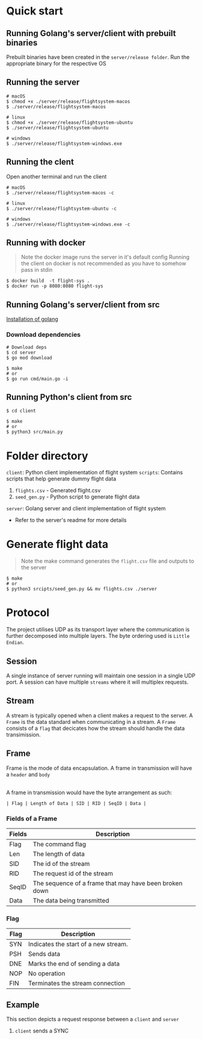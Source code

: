 # Quick start
## Running Golang's server/client with prebuilt binaries
Prebuilt binaries have been created in the `server/release folder`. 
Run the appropriate binary for the respective OS

## Running the server
```
# macOS
$ chmod +x ./server/release/flightsystem-macos 
$ ./server/release/flightsystem-macos

# linux
$ chmod +x ./server/release/flightsystem-ubuntu
$ ./server/release/flightsystem-ubuntu

# windows
$ ./server/release/flightsystem-windows.exe
```

## Running the clent
Open another terminal and run the client
```
# macOS
$ ./server/release/flightsystem-macos -c

# linux
$ ./server/release/flightsystem-ubuntu -c

# windows
$ ./server/release/flightsystem-windows.exe -c
```

## Running with docker
> Note the docker image runs the server in it's default config
> Running the client on docker is not recommended as you have to somehow pass in stdin
```
$ docker build  -t flight-sys .
$ docker run -p 8080:8080 flight-sys
```

## Running Golang's server/client from src
[Installation of golang](https://go.dev/doc/install)
### Download dependencies 
```
# Download deps
$ cd server
$ go mod download

$ make
# or
$ go run cmd/main.go -i
```

## Running Python's client from src
```
$ cd client

$ make
# or
$ python3 src/main.py

```

# Folder directory
`client`: Python client implementation of flight system
`scripts`: Contains scripts that help generate dummy flight data
  1. `flights.csv` - Generated flight.csv
  2. `seed_gen.py` - Python script to generate flight data
   
`server`: Golang server and client implementation of flight system
  - Refer to the server's readme for more details

# Generate flight data
> Note the make command generates the `flight.csv` file and outputs to the server
```
$ make 
# or
$ python3 srcipts/seed_gen.py && mv flights.csv ./server
```



# Protocol
The project utilises UDP as its transport layer where the communication is further decomposed into multiple layers. The byte ordering used is `Little Endian`.

## Session
A single instance of server running will maintain one session in a single UDP port. A session can have multiple `streams` where it will multiplex requests. 

## Stream
A stream is typically opened when a client makes a request to the server. A `Frame` is the data standard when communicating in a stream. A `Frame` consists of a `flag` that decicates how the stream should handle the data transimission. 

## Frame
Frame is the mode of data encapsulation. A frame in transmission will have a `header` and `body`

<br/>
A frame in transmission would have the byte arrangement as such:

```
| Flag | Length of Data | SID | RID | SeqID | Data |
```
### Fields of a Frame
| Fields | Description                |
|--------|----------------------------|
| Flag   | The command flag           |
| Len    | The length of data         |
| SID    | The id of the stream       |
| RID    | The request id of the stream       |
| SeqID  | The sequence of a frame that may have been broken down |
| Data   | The data being transmitted |

### Flag
| Flag | Description                          |
|------|--------------------------------------|
| SYN  | Indicates the start of a new stream. |
| PSH  | Sends data                           |
| DNE  | Marks the end of sending a data      |
| NOP  | No operation                         |
| FIN  | Terminates the stream connection     |

## Example
This section depicts a request response between a `client` and `server`
1. `client` sends a SYNC

